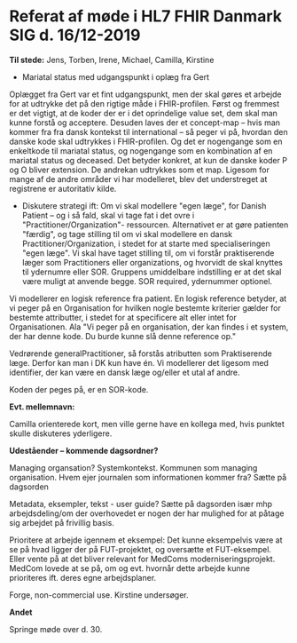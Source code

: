 # Referat af møde i HL7 FHIR Danmark SIG d. 16/12-2019

**Til stede:** Jens, Torben, Irene, Michael, Camilla, Kirstine

- Mariatal status med udgangspunkt i oplæg fra Gert

Oplægget fra Gert var et fint udgangspunkt, men der skal gøres et arbejde for at udtrykke det på den rigtige måde i FHIR-profilen. Først og fremmest er det vigtigt, at de koder der er i det oprindelige value set, dem skal man kunne forstå og acceptere. Desuden laves der et concept-map – hvis man kommer fra fra dansk kontekst til international – så peger vi på, hvordan den danske kode skal udtrykkes i FHIR-profilen. Og det er nogengange som en enkeltkode til mariatal status, og nogengange som en kombination af en mariatal status og deceased. Det betyder konkret, at kun de danske koder P og O bliver extension. De andrekan udtrykkes som et map. Ligesom for mange af de andre områder vi har modelleret, blev det understreget at registrene er autoritativ kilde.

- Diskutere strategi ift: Om vi skal modellere &quot;egen læge&quot;, for Danish Patient – og i så fald, skal vi tage fat i det ovre i &quot;Practitioner/Organization&quot;- ressourcen. Alternativet er at gøre patienten &quot;færdig&quot;, og tage stilling til om vi skal modellere en dansk Practitioner/Organization, i stedet for at starte med specialiseringen &quot;egen læge&quot;. Vi skal have taget stilling til, om vi forstår praktiserende læger som Practitioners eller organizations, og hvorvidt de skal knyttes til ydernumre eller SOR. Gruppens umiddelbare indstilling er at det skal være muligt at anvende begge. SOR required, ydernummer optionel.

Vi modellerer en logisk reference fra patient. En logisk reference betyder, at vi peger på en Organisation for hvilken nogle bestemte kriterier gælder for bestemte attributter, i stedet for at specificere alt eller intet for Organisationen. Ala &quot;Vi peger på en organisation, der kan findes i et system, der har denne kode. Du burde kunne slå denne reference op.&quot;

Vedrørende generalPractitioner, så forstås atributten som Praktiserende læge. Derfor kan man i DK kun have én. Vi modellerer det ligesom med identifier, der kan være en dansk læge og/eller et utal af andre.

Koden der peges på, er en SOR-kode.

**Evt. mellemnavn:**

Camilla orienterede kort, men ville gerne have en kollega med, hvis punktet skulle diskuteres yderligere.

**Udeståender – kommende dagsordner?**

Managing organsation? Systemkontekst. Kommunen som managing organisation. Hvem ejer journalen som informationen kommer fra? Sætte på dagsorden

Metadata, eksempler, tekst - user guide? Sætte på dagsorden især mhp arbejdsdeling/om der overhovedet er nogen der har mulighed for at påtage sig arbejdet på frivillig basis.

Prioritere at arbejde igennem et eksempel: Det kunne eksempelvis være at se på hvad ligger der på FUT-projektet, og oversætte et FUT-eksempel. Eller vente på at det bliver relevant for MedComs moderniseringsprojekt. MedCom lovede at se på, om og evt. hvornår dette arbejde kunne prioriteres ift. deres egne arbejdsplaner.

Forge, non-commercial use. Kirstine undersøger.

**Andet**

Springe møde over d. 30.
